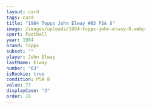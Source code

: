 ```yaml
---
layout: card
tags: card
title: "1984 Topps John Elway #63 PSA 8"
image: /images/uploads/1984-topps-john-elway-8.webp
sport: Football
year: 1984
brand: Topps
subset: ""
player: John Elway
lastName: Elway
number: "63"
isRookie: true
condition: PSA 8
value: 77
displayCase: "3"
order: 10
---
```

